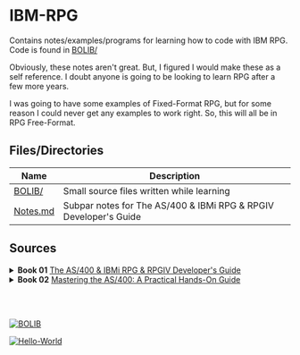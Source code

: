 # IBM-RPG
Contains notes/examples/programs for learning how to code with IBM RPG. Code is found in [BOLIB/](https://github.com/barrettotte/RPGLE/tree/master/BOLIB)

Obviously, these notes aren't great. But, I figured I would make these as a self reference. I doubt anyone is going to be looking to learn RPG after a few more years.

I was going to have some examples of Fixed-Format RPG, but for some reason I could never get any examples to work right. So, this will all be in RPG Free-Format.

## Files/Directories
| **Name** | **Description** |
| ------------------ | --------------- |
| [BOLIB/](https://github.com/barrettotte/RPGLE/tree/master/BOLIB) | Small source files written while learning |
| [Notes.md](https://github.com/barrettotte/IBM-RPG/blob/master/Notes.md) | Subpar notes for The AS/400 & IBMi RPG & RPGIV Developer's Guide |


## Sources
<details>
  <summary>
    <b>Book 01</b>
    <a href="https://www.amazon.com/gp/product/0998268313/ref=oh_aui_search_detailpage?ie=UTF8&psc=1">
      The AS/400 & IBMi RPG & RPGIV Developer's Guide
    </a>
  </summary>
  <li> Chapter 01 - Introduction to the RPG Language </li>
  <li> Chapter 02 - The History of the RPG Language </li>
  <li> Chapter 03 - Understanding the RPG Fixed Logic Cycle </li>
  <li> Chapter 04 - Developing RPG Applications </li>
  <li> Chapter 05 - Your First RPG Program </li>
  <li> Chapter 06 - The Specifics of RPG Coding - Control Spec. </li>
  <li> Chapter 07 - The Specifics of RPG Coding - File Desc. & Line Counter </li>
  <li> Chapter 08 - The Specifics of RPG Coding - Input By Example </li>
  <li> Chapter 09 - The Specifics of RPG Coding - Input Structures, Constants </li>
  <li> Chapter 10 - The Specifics of RPG Coding - Calculations By Example </li>
  <li> Chapter 11 - The Specifics of RPG Coding - Output By Example </li>
  <li> Chapter 12 - Decoding and Debugging RPG Programs </li>
  <li> Chapter 13 - Introduction to RPGIV </li>
  <li> Chapter 14 - RPG (/400) Operations </li>
  <li> Chapter 15 - RPGIV Operations and Built-In Functions </li>
  <li> Chapter 16 - RPG Arrays and Programming Structures </li>
  <li> Chapter 17 - RPG Data Structures </li> 
  <li> Chapter 18 - String Coding In RPG </li>
  <li> Chapter 19 - RPG/400 & RPGIV Structured Programming </li>
  <li> Chapter 20 - Interactive RPG Programming </li>
  <li> Chapter 21 - RPG Subfile Programming </li>
  <li> Chapter 22 - RPG Database & Inter-Program Operations in Action </li>
  <li> Chapter 23 - Case Study Part I: RPG Operations in Action </li> 
  <li> Chapter 24 - Case Study Part II: RPG Operations in Action </li>
  <li> Chapter 25 - ILE & Static Binding </li>
  <li> Chapter 26 - RPGIV Procedures and Functions </li>
  <li> Chapter 27 - Free Format RPG/FREE </li>
  <li> Chapter 28 - Using Embedded SQL in RPG Programs </li> 
  <li> Chapter 29 - Last Chapter - Latest & Greatest in RPGIV </li>
</details>
<details>
  <summary>
    <b>Book 02</b>
    <a href="https://www.amazon.com/gp/product/1583040706/ref=oh_aui_search_detailpage?ie=UTF8&psc=1">
      Mastering the AS/400: A Practical Hands-On Guide
    </a>
  </summary>
<li> Lesson 01 - Communicating with the System </li>
<li> Lesson 02 - Using CL </li>
<li> Lesson 03 - Objects </li>
<li> Lesson 04 - Handling Spooled Files </li>
<li> Lesson 05 - Describing a Database File </li> 
<li> Lesson 06 - Creating and Using an Externally Described Database File </li>
<li> Lesson 07 - Introduction to Query/400 </li>
<li> Lesson 08 - Using Logical Files </li>
<li> Lesson 09 - Additional Database Facilities </li>
<li> Lesson 10 - Using DFU and SQL </li>
<li> Lesson 11 - Using SDA </li>
<li> Lesson 12 - Getting Started with CL Programming </li>
</details>

<br /><br />

[![BOLIB](https://github.com/barrettotte/RPGLE/blob/master/screenshots/01.PNG)](https://github.com/barrettotte/RPGLE/blob/master/screenshots/01.PNG)

[![Hello-World](https://github.com/barrettotte/RPGLE/blob/master/screenshots/02.PNG)](https://github.com/barrettotte/RPGLE/blob/master/screenshots/02.PNG)
